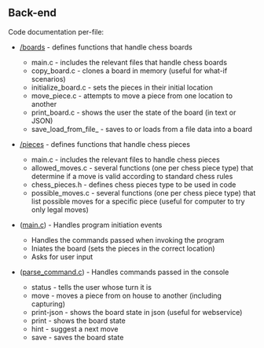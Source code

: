 ## Back-end

Code documentation per-file:

- [/boards](https://github.com/FredericoMFalcao/chess/tree/master/back-end/boards) - defines functions that handle chess boards
	- main.c - includes the relevant files that handle chess boards
	- copy_board.c - clones a board in memory (useful for what-if scenarios)
	- initialize_board.c - sets the pieces in their initial location
	- move_piece.c - attempts to move a piece from one location to another
	- print_board.c - shows the user the state of the board (in text or JSON)
	- save\_load\_from\_file\_ - saves to or loads from a file data into a board
	
- [/pieces](https://github.com/FredericoMFalcao/chess/tree/master/back-end/pieces) - defines functions that handle chess pieces
	- main.c - includes the relevant files to handle chess pieces 
	- allowed_moves.c - several functions (one per chess piece type) that determine if a move is valid according to standard chess rules 
	- chess_pieces.h - defines chess pieces type to be used in code
	- possible_moves.c - several functions (one per chess piece type) that list possible moves for a specific piece (useful for computer to try only legal moves)

- ([main.c](https://github.com/FredericoMFalcao/chess/blob/master/back-end/main.c)) - Handles program initiation events
	- Handles the commands passed when invoking the program
	- Iniates the board (sets the pieces in the correct location)
	- Asks for user input

- ([parse_command.c](https://github.com/FredericoMFalcao/chess/blob/master/back-end/parse_command.c)) - Handles commands passed in the console
	- status - tells the user whose turn it is
	- move - moves a piece from on house to another (including capturing)
	- print-json - shows the board state in json (useful for webservice)
	- print - shows the board state
	- hint - suggest a next move
	- save - saves the board state
